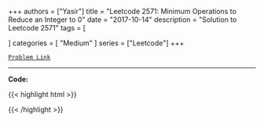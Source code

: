 
+++
authors = ["Yasir"]
title = "Leetcode 2571: Minimum Operations to Reduce an Integer to 0"
date = "2017-10-14"
description = "Solution to Leetcode 2571"
tags = [
    
]
categories = [
    "Medium"
]
series = ["Leetcode"]
+++



[`Problem Link`](https://leetcode.com/problems/minimum-operations-to-reduce-an-integer-to-0/description/)

---

**Code:**

{{< highlight html >}}

{{< /highlight >}}


